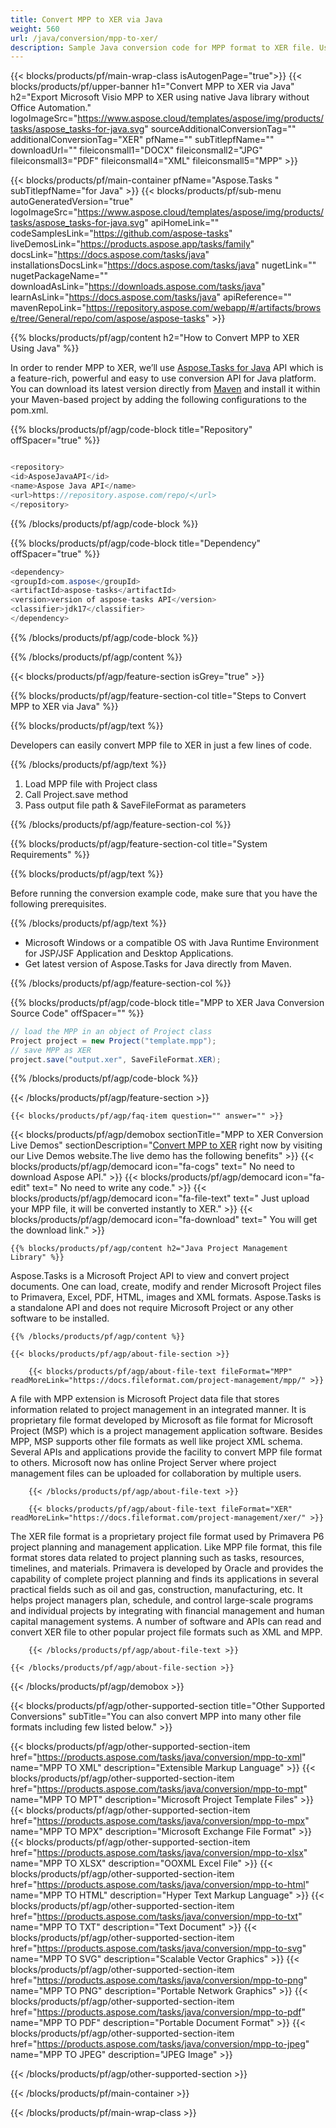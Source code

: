 ```yaml
---
title: Convert MPP to XER via Java 
weight: 560
url: /java/conversion/mpp-to-xer/ 
description: Sample Java conversion code for MPP format to XER file. Use this example code to convert MPP to XER within any Web or Desktop Java based application.
---
```


{{< blocks/products/pf/main-wrap-class isAutogenPage="true">}}
{{< blocks/products/pf/upper-banner h1="Convert MPP to XER via Java" h2="Export Microsoft Visio MPP to XER using native Java library without Office Automation." logoImageSrc="https://www.aspose.cloud/templates/aspose/img/products/tasks/aspose_tasks-for-java.svg" sourceAdditionalConversionTag="" additionalConversionTag="XER" pfName="" subTitlepfName="" downloadUrl="" fileiconsmall1="DOCX" fileiconsmall2="JPG" fileiconsmall3="PDF" fileiconsmall4="XML" fileiconsmall5="MPP" >}}

{{< blocks/products/pf/main-container pfName="Aspose.Tasks " subTitlepfName="for Java" >}}
{{< blocks/products/pf/sub-menu autoGeneratedVersion="true" logoImageSrc="https://www.aspose.cloud/templates/aspose/img/products/tasks/aspose_tasks-for-java.svg" apiHomeLink="" codeSamplesLink="https://github.com/aspose-tasks" liveDemosLink="https://products.aspose.app/tasks/family" docsLink="https://docs.aspose.com/tasks/java" installationsDocsLink="https://docs.aspose.com/tasks/java" nugetLink="" nugetPackageName="" downloadAsLink="https://downloads.aspose.com/tasks/java" learnAsLink="https://docs.aspose.com/tasks/java" apiReference="" mavenRepoLink="https://repository.aspose.com/webapp/#/artifacts/browse/tree/General/repo/com/aspose/aspose-tasks" >}}

{{% blocks/products/pf/agp/content h2="How to Convert MPP to XER Using Java" %}}

 In order to render MPP to XER, we’ll use
 [Aspose.Tasks for Java](https://products.aspose.com/tasks/java) 
 API which is a feature-rich, powerful and easy to use conversion API for Java platform. You can download its latest version directly from
 [Maven](https://repository.aspose.com/webapp/#/artifacts/browse/tree/General/repo/com/aspose/aspose-tasks) 
 and install it within your Maven-based project by adding the following configurations to the pom.xml.

{{% blocks/products/pf/agp/code-block title="Repository" offSpacer="true" %}}

```cs

<repository>
<id>AsposeJavaAPI</id>
<name>Aspose Java API</name>
<url>https://repository.aspose.com/repo/</url>
</repository>

```

{{% /blocks/products/pf/agp/code-block %}}

{{% blocks/products/pf/agp/code-block title="Dependency" offSpacer="true" %}}

```cs
<dependency>
<groupId>com.aspose</groupId>
<artifactId>aspose-tasks</artifactId>
<version>version of aspose-tasks API</version>
<classifier>jdk17</classifier>
</dependency>

```

{{% /blocks/products/pf/agp/code-block %}}

{{% /blocks/products/pf/agp/content %}}

{{< blocks/products/pf/agp/feature-section isGrey="true" >}}

{{% blocks/products/pf/agp/feature-section-col title="Steps to Convert MPP to XER via Java" %}}

{{% blocks/products/pf/agp/text %}}

 Developers can easily convert MPP file to XER in just a few lines of code.

{{% /blocks/products/pf/agp/text %}}

1.  Load MPP file with Project class
1.  Call Project.save method
1.  Pass output file path & SaveFileFormat as parameters

{{% /blocks/products/pf/agp/feature-section-col %}}

{{% blocks/products/pf/agp/feature-section-col title="System Requirements" %}}

{{% blocks/products/pf/agp/text %}}

 Before running the conversion example code, make sure that you have the following prerequisites.

{{% /blocks/products/pf/agp/text %}}

- Microsoft Windows or a compatible OS with Java Runtime Environment for JSP/JSF Application and Desktop Applications.
- Get latest version of Aspose.Tasks for Java directly from Maven.

{{% /blocks/products/pf/agp/feature-section-col %}}

{{% blocks/products/pf/agp/code-block title="MPP to XER Java Conversion Source Code" offSpacer="" %}}

```cs
// load the MPP in an object of Project class
Project project = new Project("template.mpp");
// save MPP as XER 
project.save("output.xer", SaveFileFormat.XER);   

```

{{% /blocks/products/pf/agp/code-block %}}

{{< /blocks/products/pf/agp/feature-section >}}

    {{< blocks/products/pf/agp/faq-item question="" answer="" >}}
 

<!-- aboutfile Starts -->

{{< blocks/products/pf/agp/demobox sectionTitle="MPP to XER Conversion Live Demos" sectionDescription="[Convert MPP to XER](https://products.aspose.app/tasks/conversion/mpp-to-xer) right now by visiting our Live Demos website.The live demo has the following benefits" >}}
        {{< blocks/products/pf/agp/democard icon="fa-cogs" text=" No need to download Aspose API." >}}
        {{< blocks/products/pf/agp/democard icon="fa-edit" text=" No need to write any code." >}}
        {{< blocks/products/pf/agp/democard icon="fa-file-text" text=" Just upload your MPP file, it will be converted instantly to XER." >}}
        {{< blocks/products/pf/agp/democard icon="fa-download" text=" You will get the download link." >}}

    {{% blocks/products/pf/agp/content h2="Java Project Management Library" %}}

 Aspose.Tasks is a Microsoft Project API to view and convert project documents. One can load, create, modify and render Microsoft Project files to Primavera, Excel, PDF, HTML, images and XML formats. Aspose.Tasks is a standalone API and does not require Microsoft Project or any other software to be installed. ‎



    {{% /blocks/products/pf/agp/content %}}

    {{< blocks/products/pf/agp/about-file-section >}}

        {{< blocks/products/pf/agp/about-file-text fileFormat="MPP" readMoreLink="https://docs.fileformat.com/project-management/mpp/" >}}

A file with MPP extension is Microsoft Project data file that stores information related to project management in an integrated manner. It is proprietary file format developed by Microsoft as file format for Microsoft Project (MSP) which is a project management application software. Besides MPP, MSP supports other file formats as well like project XML schema. Several APIs and applications provide the facility to convert MPP file format to others. Microsoft now has online Project Server where project management files can be uploaded for collaboration by multiple users.


        {{< /blocks/products/pf/agp/about-file-text >}}

        {{< blocks/products/pf/agp/about-file-text fileFormat="XER" readMoreLink="https://docs.fileformat.com/project-management/xer/" >}}

The XER file format is a proprietary project file format used by Primavera P6 project planning and management application. Like MPP file format, this file format stores data related to project planning such as tasks, resources, timelines, and materials. Primavera is developed by Oracle and provides the capability of complete project planning and finds its applications in several practical fields such as oil and gas, construction, manufacturing, etc. It helps project managers plan, schedule, and control large-scale programs and individual projects by integrating with financial management and human capital management systems. A number of software and APIs can read and convert XER file to other popular project file formats such as XML and MPP.


        {{< /blocks/products/pf/agp/about-file-text >}}

    {{< /blocks/products/pf/agp/about-file-section >}}

{{< /blocks/products/pf/agp/demobox >}}

<!-- aboutfile Ends -->

{{< blocks/products/pf/agp/other-supported-section title="Other Supported Conversions" subTitle="You can also convert MPP into many other file formats including few listed below." >}}

{{< blocks/products/pf/agp/other-supported-section-item href="https://products.aspose.com/tasks/java/conversion/mpp-to-xml" name="MPP TO XML" description="Extensible Markup Language" >}}
{{< blocks/products/pf/agp/other-supported-section-item href="https://products.aspose.com/tasks/java/conversion/mpp-to-mpt" name="MPP TO MPT" description="Microsoft Project Template Files" >}}
{{< blocks/products/pf/agp/other-supported-section-item href="https://products.aspose.com/tasks/java/conversion/mpp-to-mpx" name="MPP TO MPX" description="Microsoft Exchange File Format" >}}
{{< blocks/products/pf/agp/other-supported-section-item href="https://products.aspose.com/tasks/java/conversion/mpp-to-xlsx" name="MPP TO XLSX" description="OOXML Excel File" >}}
{{< blocks/products/pf/agp/other-supported-section-item href="https://products.aspose.com/tasks/java/conversion/mpp-to-html" name="MPP TO HTML" description="Hyper Text Markup Language" >}}
{{< blocks/products/pf/agp/other-supported-section-item href="https://products.aspose.com/tasks/java/conversion/mpp-to-txt" name="MPP TO TXT" description="Text Document" >}}
{{< blocks/products/pf/agp/other-supported-section-item href="https://products.aspose.com/tasks/java/conversion/mpp-to-svg" name="MPP TO SVG" description="Scalable Vector Graphics" >}}
{{< blocks/products/pf/agp/other-supported-section-item href="https://products.aspose.com/tasks/java/conversion/mpp-to-png" name="MPP TO PNG" description="Portable Network Graphics" >}}
{{< blocks/products/pf/agp/other-supported-section-item href="https://products.aspose.com/tasks/java/conversion/mpp-to-pdf" name="MPP TO PDF" description="Portable Document Format" >}}
{{< blocks/products/pf/agp/other-supported-section-item href="https://products.aspose.com/tasks/java/conversion/mpp-to-jpeg" name="MPP TO JPEG" description="JPEG Image" >}}

{{< /blocks/products/pf/agp/other-supported-section >}}

{{< /blocks/products/pf/main-container >}}
    
{{< /blocks/products/pf/main-wrap-class >}}